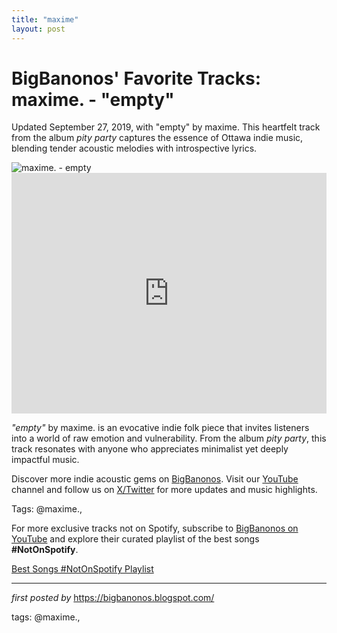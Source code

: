 ```yaml
---
title: "maxime"
layout: post
---
```

<!-- Post Title -->
<h1 >BigBanonos' Favorite Tracks: maxime. - "empty"</h1> <!-- Introductory Text -->
<p >Updated September 27, 2019, with "empty" by maxime. This heartfelt track from the album <em>pity party</em> captures the essence of Ottawa indie music, blending tender acoustic melodies with introspective lyrics.</p> <!-- Featured Image -->
<div > <img src="https://i.ytimg.com/vi/XePE-WLZgEI/sddefault.jpg" alt="maxime. - empty" />
</div> <!-- YouTube Video Embed -->
<div > <iframe width="100%" height="385" src="https://www.youtube.com/embed/XePE-WLZgEI" title="maxime. â€“ empty (official video)" frameborder="0" allow="accelerometer; autoplay; clipboard-write; encrypted-media; gyroscope; picture-in-picture; web-share" referrerpolicy="strict-origin-when-cross-origin" allowfullscreen></iframe>
</div> <!-- Song Information -->
<div > <p><em>"empty"</em> by maxime. is an evocative indie folk piece that invites listeners into a world of raw emotion and vulnerability. From the album <em>pity party</em>, this track resonates with anyone who appreciates minimalist yet deeply impactful music.</p>
</div> <!-- Footer Links -->
<div > <p>Discover more indie acoustic gems on <a href="https://bigbanonos.blogspot.com/" target="_blank">BigBanonos</a>. Visit our <a href="https://www.youtube.com/@BigBanonos" target="_blank">YouTube</a> channel and follow us on <a href="https://x.com/bigbanonos" target="_blank">X/Twitter</a> for more updates and music highlights.</p>
</div> <!-- Tags -->
<p >Tags: @maxime.,</p>


<!--Subscribe and Playlist Links-->
<div>
    <p>For more exclusive tracks not on Spotify, subscribe to <a href="https://www.youtube.com/@BigBanonos" target="_blank">BigBanonos on YouTube</a> and explore their curated playlist of the best songs <strong>#NotOnSpotify</strong>.</p>
    <p><a href="https://www.youtube.com/playlist?list=PLtuNtuTatqI0kFahUCbtbfenC_ET5O_tr" target="_blank">Best Songs #NotOnSpotify Playlist<br /></a></p></div>

<hr />

<p><em>first posted by</em> <a href="https://bigbanonos.blogspot.com/" rel="noopener" target="_new">https://bigbanonos.blogspot.com/</a></p>

<p>tags: @maxime.,</p>
